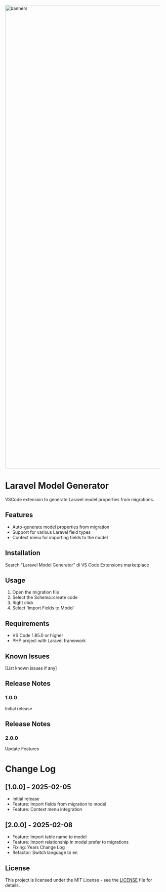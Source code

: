 <img width="1500" alt="banners" src="https://github.com/user-attachments/assets/c1046061-4977-4a1b-9376-ed602d9b4bb4" />

# Laravel Model Generator

VSCode extension to generate Laravel model properties from migrations.

## Features
- Auto-generate model properties from migration
- Support for various Laravel field types
- Context menu for importing fields to the model

## Installation
Search "Laravel Model Generator" di VS Code Extensions marketplace

## Usage
1. Open the migration file
2. Select the Schema::create code
3. Right click
4. Select ‘Import Fields to Model’

## Requirements
- VS Code 1.85.0 or higher
- PHP project with Laravel framework

## Known Issues
[List known issues if any]

## Release Notes
### 1.0.0
Initial release

## Release Notes
### 2.0.0
Update Features

# Change Log
## [1.0.0] - 2025-02-05
- Initial release
- Feature: Import fields from migration to model
- Feature: Context menu integration
## [2.0.0] - 2025-02-08
- Feature: Import table name to model
- Feature: Import relationship in model prefer to migrations
- Fixing: Years Change Log 
- Refactor: Switch language to en

## License
This project is licensed under the MIT License - see the [LICENSE](LICENSE) file for details.
